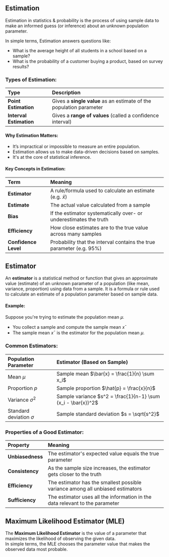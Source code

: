 ## Estimation 
Estimation in statistics & probability is the process of using sample data to make an informed guess (or inference) about an unknown population parameter.  

In simple terms, Estimation answers questions like:
- What is the average height of all students in a school based on a sample?
- What is the probability of a customer buying a product, based on survey results?

### Types of Estimation:
| Type                    | Description                                                         |
| :---------------------- | :------------------------------------------------------------------ |
| **Point Estimation**    | Gives a **single value** as an estimate of the population parameter |
| **Interval Estimation** | Gives a **range of values** (called a confidence interval)          |

#### Why Estimation Matters:
- It’s impractical or impossible to measure an entire population.
- Estimation allows us to make data-driven decisions based on samples.
- It's at the core of statistical inference.

#### Key Concepts in Estimation:
| Term                 | Meaning                                                              |
| :------------------- | :------------------------------------------------------------------- |
| **Estimator**        | A rule/formula used to calculate an estimate (e.g. $\bar{x}$)        |
| **Estimate**         | The actual value calculated from a sample                            |
| **Bias**             | If the estimator systematically over- or underestimates the truth    |
| **Efficiency**       | How close estimates are to the true value across many samples        |
| **Confidence Level** | Probability that the interval contains the true parameter (e.g. 95%) |

## Estimator
An **estimator** is a statistical method or function that gives an approximate value (estimate) of an unknown parameter of a population (like mean, variance, proportion) using data from a sample. 
It is a formula or rule used to calculate an estimate of a population parameter based on sample data.

#### Example:
Suppose you're trying to estimate the population mean 𝜇.
- You collect a sample and compute the sample mean 𝑥ˉ
- The sample mean 𝑥ˉ is the estimator for the population mean 𝜇.

### Common Estimators:
| Population Parameter        | Estimator (Based on Sample)                                  |
| :-------------------------- | :----------------------------------------------------------- |
| Mean $\mu$                  | Sample mean $\bar{x} = \frac{1}{n} \sum x_i$                 |
| Proportion $p$              | Sample proportion $\hat{p} = \frac{x}{n}$                    |
| Variance $\sigma^2$         | Sample variance $s^2 = \frac{1}{n-1} \sum (x_i - \bar{x})^2$ |
| Standard deviation $\sigma$ | Sample standard deviation $s = \sqrt{s^2}$                   |

###  Properties of a Good Estimator:
| Property         | Meaning                                                                        |
| :--------------- | :----------------------------------------------------------------------------- |
| **Unbiasedness** | The estimator's expected value equals the true parameter                       |
| **Consistency**  | As the sample size increases, the estimator gets closer to the truth           |
| **Efficiency**   | The estimator has the smallest possible variance among all unbiased estimators |
| **Sufficiency**  | The estimator uses all the information in the data relevant to the parameter   |

## Maximum Likelihood Estimator (MLE)
The **Maximum Likelihood Estimator** is the value of a parameter that maximizes the likelihood of observing the given data.  
In simple terms, the MLE chooses the parameter value that makes the observed data most probable.
